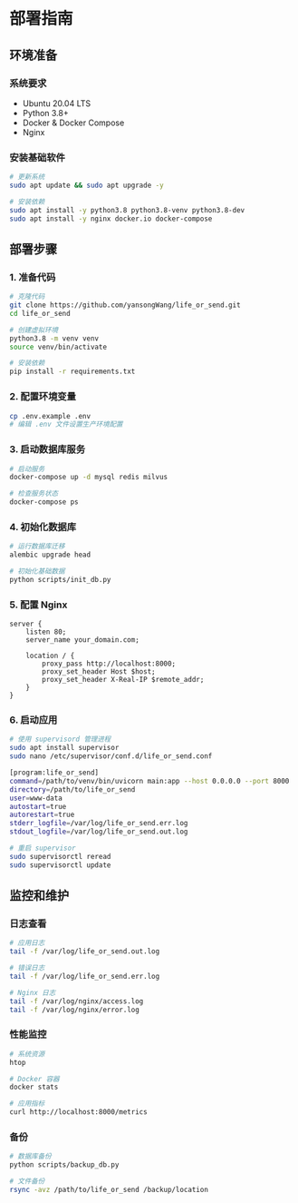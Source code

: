 # 部署指南

## 环境准备

### 系统要求
- Ubuntu 20.04 LTS
- Python 3.8+
- Docker & Docker Compose
- Nginx

### 安装基础软件

```bash
# 更新系统
sudo apt update && sudo apt upgrade -y

# 安装依赖
sudo apt install -y python3.8 python3.8-venv python3.8-dev
sudo apt install -y nginx docker.io docker-compose
```

## 部署步骤

### 1. 准备代码

```bash
# 克隆代码
git clone https://github.com/yansongWang/life_or_send.git
cd life_or_send

# 创建虚拟环境
python3.8 -m venv venv
source venv/bin/activate

# 安装依赖
pip install -r requirements.txt
```

### 2. 配置环境变量

```bash
cp .env.example .env
# 编辑 .env 文件设置生产环境配置
```

### 3. 启动数据库服务

```bash
# 启动服务
docker-compose up -d mysql redis milvus

# 检查服务状态
docker-compose ps
```

### 4. 初始化数据库

```bash
# 运行数据库迁移
alembic upgrade head

# 初始化基础数据
python scripts/init_db.py
```

### 5. 配置 Nginx

```nginx
server {
    listen 80;
    server_name your_domain.com;

    location / {
        proxy_pass http://localhost:8000;
        proxy_set_header Host $host;
        proxy_set_header X-Real-IP $remote_addr;
    }
}
```

### 6. 启动应用

```bash
# 使用 supervisord 管理进程
sudo apt install supervisor
sudo nano /etc/supervisor/conf.d/life_or_send.conf

[program:life_or_send]
command=/path/to/venv/bin/uvicorn main:app --host 0.0.0.0 --port 8000
directory=/path/to/life_or_send
user=www-data
autostart=true
autorestart=true
stderr_logfile=/var/log/life_or_send.err.log
stdout_logfile=/var/log/life_or_send.out.log

# 重启 supervisor
sudo supervisorctl reread
sudo supervisorctl update
```

## 监控和维护

### 日志查看

```bash
# 应用日志
tail -f /var/log/life_or_send.out.log

# 错误日志
tail -f /var/log/life_or_send.err.log

# Nginx 日志
tail -f /var/log/nginx/access.log
tail -f /var/log/nginx/error.log
```

### 性能监控

```bash
# 系统资源
htop

# Docker 容器
docker stats

# 应用指标
curl http://localhost:8000/metrics
```

### 备份

```bash
# 数据库备份
python scripts/backup_db.py

# 文件备份
rsync -avz /path/to/life_or_send /backup/location
``` 